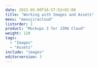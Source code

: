 ```yaml
---
date: 2015-05-09T16:57:52+02:00
title: "Working with Images and Assets"
menu: "menujiracloud"
listorder: 1
product: "Mockups 3 for JIRA Cloud"
weight: 120
tags:
  - "Images"
  - "Assets"
include: "images"
editorversion: 3
---
```

